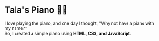 # Tala's Piano 🎹✨  

I love playing the piano, and one day I thought, "Why not have a piano with my name?"  
So, I created a simple piano using **HTML, CSS, and JavaScript**. 

